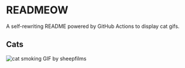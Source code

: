 # READMEOW

A self-rewriting README powered by GitHub Actions to display cat gifs.

## Cats

![cat smoking GIF by sheepfilms](https://media1.giphy.com/media/l0ExdMHUDKteztyfe/200.gif?cid=9acd02dakx8b5brm9ztmes843253ohcml9fnguzhsuts4gz9&ep=v1_gifs_search&rid=200.gif&ct=g)
